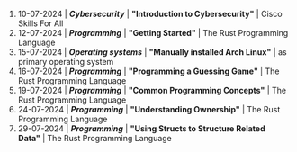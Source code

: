 1. 10-07-2024 | **_Cybersecurity_** | **"Introduction to Cybersecurity"** | Cisco Skills For All
2. 12-07-2024 | **_Programming_** | **"Getting Started"** | The Rust Programming Language
3. 15-07-2024 | **_Operating systems_** | **"Manually installed Arch Linux"** | as primary operating system
4. 16-07-2024 | **_Programming_** | **"Programming a Guessing Game"** | The Rust Programming Language
5. 19-07-2024 | **_Programming_** | **"Common Programming Concepts"** | The Rust Programming Language
6. 24-07-2024 | **_Programming_** | **"Understanding Ownership"** | The Rust Programming Language
7. 29-07-2024 | **_Programming_** | **"Using Structs to Structure Related Data"** | The Rust Programming Language
